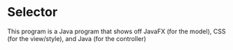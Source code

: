 # Selector
This program is a Java program that shows off JavaFX (for the model), CSS (for the view/style), and Java (for the controller)
